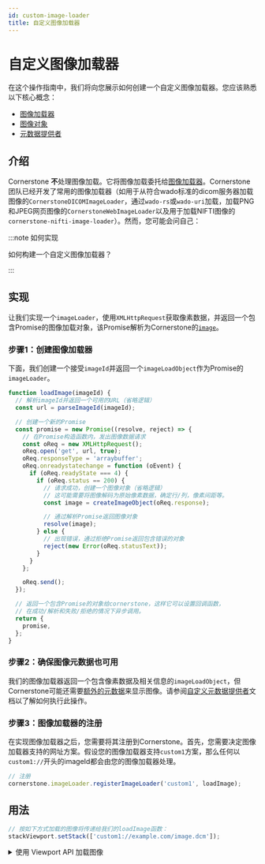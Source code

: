 ```yaml
---
id: custom-image-loader
title: 自定义图像加载器
---
```


# 自定义图像加载器

在这个操作指南中，我们将向您展示如何创建一个自定义图像加载器。您应该熟悉以下核心概念：

- [图像加载器](../concepts/cornerstone-core/imageLoader.md)
- [图像对象](../concepts/cornerstone-core/images.md)
- [元数据提供者](../concepts/cornerstone-core/metadataProvider.md)

## 介绍

Cornerstone **不**处理图像加载。它将图像加载委托给[图像加载器](../concepts/cornerstone-core/imageLoader.md)。Cornerstone团队已经开发了常用的图像加载器（如用于从符合wado标准的dicom服务器加载图像的`CornerstoneDICOMImageLoader`，通过`wado-rs`或`wado-uri`加载，加载PNG和JPEG网页图像的`CornerstoneWebImageLoader`以及用于加载NIFTI图像的`cornerstone-nifti-image-loader`）。然而，您可能会问自己：

:::note 如何实现

如何构建一个自定义图像加载器？

:::

## 实现

让我们实现一个`imageLoader`，使用`XMLHttpRequest`获取像素数据，并返回一个包含Promise的图像加载对象，该Promise解析为Cornerstone的[`image`](../concepts/cornerstone-core/images.md)。

### 步骤1：创建图像加载器

下面，我们创建一个接受`imageId`并返回一个`imageLoadObject`作为Promise的`imageLoader`。

```js
function loadImage(imageId) {
  // 解析imageId并返回一个可用的URL（省略逻辑）
  const url = parseImageId(imageId);

  // 创建一个新的Promise
  const promise = new Promise((resolve, reject) => {
    // 在Promise构造函数内，发出图像数据请求
    const oReq = new XMLHttpRequest();
    oReq.open('get', url, true);
    oReq.responseType = 'arraybuffer';
    oReq.onreadystatechange = function (oEvent) {
      if (oReq.readyState === 4) {
        if (oReq.status == 200) {
          // 请求成功，创建一个图像对象（省略逻辑）
          // 这可能需要将图像解码为原始像素数据，确定行/列，像素间距等。
          const image = createImageObject(oReq.response);

          // 通过解析Promise返回图像对象
          resolve(image);
        } else {
          // 出现错误，通过拒绝Promise返回包含错误的对象
          reject(new Error(oReq.statusText));
        }
      }
    };

    oReq.send();
  });

  // 返回一个包含Promise的对象给cornerstone，这样它可以设置回调函数，
  // 在成功/解析和失败/拒绝的情况下异步调用。
  return {
    promise,
  };
}
```

### 步骤2：确保图像元数据也可用

我们的图像加载器返回一个包含像素数据及相关信息的`imageLoadObject`，但Cornerstone可能还需要[额外的元数据](../concepts/cornerstone-core/metadataProvider.md)来显示图像。请参阅[自定义元数据提供者](custom-metadata-provider.md)文档以了解如何执行此操作。

### 步骤3：图像加载器的注册

在实现图像加载器之后，您需要将其注册到Cornerstone。首先，您需要决定图像加载器支持的网址方案。假设您的图像加载器支持`custom1`方案，那么任何以`custom1://`开头的imageId都会由您的图像加载器处理。

```js
// 注册
cornerstone.imageLoader.registerImageLoader('custom1', loadImage);
```

## 用法

```js
// 按如下方式加载的图像将传递给我们的loadImage函数：
stackViewport.setStack(['custom1://example.com/image.dcm']);
```

<details>
<summary>
使用 Viewport API 加载图像
</summary>

在早期版本的Cornerstone中，您可以使用`loadImage`或`loadAndCacheImage`加载图像。然而，在`Cornerstone3D`中，此任务可以使用`Viewports` APIs来完成。

</details>
